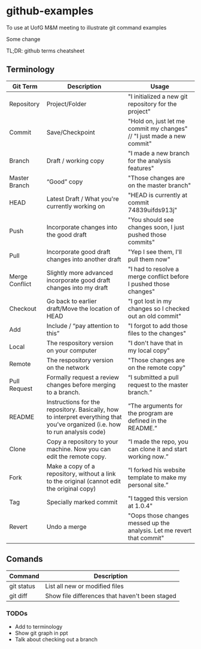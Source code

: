 # github-examples
To use at UofG M&amp;M meeting to illustrate git command examples

Some change


TL;DR: github terms cheatsheet

## Terminology
| Git Term | Description | Usage | 
| --- | --- | --- |
| Repository | Project/Folder | "I initialized a new git repository for the project" |
| Commit | Save/Checkpoint | "Hold on, just let me commit my changes" // "I just made a new commit" |
| Branch |	Draft / working copy | "I made a new branch for the analysis features" |
| Master Branch |	“Good” copy | "Those changes are on the master branch" |
| HEAD | Latest Draft / What you're currently working on | "HEAD is currently at commit 74839uifds913j" | 
| Push |	Incorporate changes into the good draft | "You should see changes soon, I just pushed those commits" |
| Pull | Incorporate good draft changes into another draft | "Yep I see them, I'll pull them now" |
| Merge Conflict | Slightly more advanced incorporate good draft changes into my draft | "I had to resolve a merge conflict before I pushed those changes" |
| Checkout | Go back to earlier draft/Move the location of HEAD | "I got lost in my changes so I checked out an old commit" |
| Add |	Include / “pay attention to this” | "I forgot to add those files to the changes" |
| Local |	The respository version on your computer | "I don't have that in my local copy" | 
| Remote | The respository version on the network | "Those changes are on the remote copy" |
| Pull Request | Formally request a review changes before merging to a branch.| “I submitted a pull request to the master branch.” |
| README | Instructions for the repository. Basically, how to interpret everything that you’ve organized (i.e. how to run analysis code) | “The arguments for the program are defined in the README.” |
| Clone | Copy a repository to your machine. Now you can edit the remote copy. | “I made the repo, you can clone it and start working now.” |
| Fork | Make a copy of a repository, without a link to the original (cannot edit the original copy) |“I forked his website template to make my personal site.” |
| Tag | Specially marked commit | "I tagged this version at 1.0.4" |
| Revert | Undo a merge | "Oops those changes messed up the analysis. Let me revert that commit" |


## Comands
| Command | Description |
| --- | --- |
| git status | List all new or modified files |
| git diff | Show file differences that haven't been staged |


### TODOs
* Add to terminology
* Show git graph in ppt
* Talk about checking out a branch
